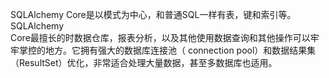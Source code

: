 
SQLAlchemy Core是以模式为中心，和普通SQL一样有表，键和索引等。SQLAlchemy  
Core最擅长的时数据仓库，报表分析，以及其他使用数据查询和其他操作可以牢牢掌控的地方。它拥有强大的数据库连接池（ connection  pool）和数据结果集（ResultSet）优化，非常适合处理大量数据，甚至多数据库也适用。